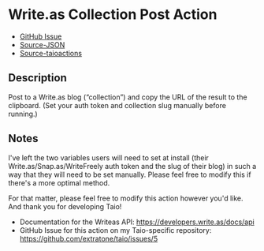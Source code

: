 # Write.as Collection Post Action
- [GitHub Issue](https://github.com/extratone/taio/issues/5)
- [Source-JSON](https://github.com/extratone/taio/blob/main/actions/WriteasCollectionPost.json)
- [Source-taioactions](https://github.com/extratone/taio/blob/main/actions/WriteasCollectionPost.taioactions)


## Description

Post to a Write.as blog (“collection”) and copy the URL of the result to the clipboard. (Set your auth token and collection slug manually before running.)

## Notes

I've left the two variables users will need to set at install (their Write.as/Snap.as/WriteFreely auth token and the slug of their blog) in such a way that they will need to be set manually. Please feel free to modify this if there's a more optimal method.

For that matter, please feel free to modify this action however you'd like. And thank you for developing Taio!

- Documentation for the Writeas API: https://developers.write.as/docs/api
- GitHub Issue for this action on my Taio-specific repository: https://github.com/extratone/taio/issues/5